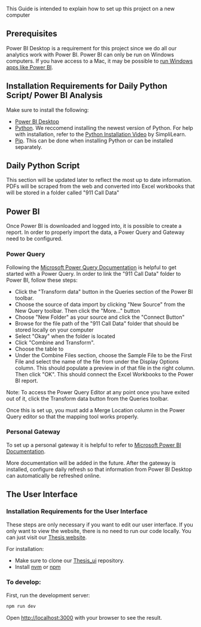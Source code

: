 This Guide is intended to explain how to set up this project on a new computer

## Prerequisites 

Power BI Desktop is a requirement for this project since we do all our analytics work with Power BI. Power BI can only be run on Windows computers. If you have access to a Mac, it may be possible to [run Windows apps like Power BI](https://www.macworld.com/article/668848/best-virtual-machine-software-for-mac.html).

## Installation Requirements for Daily Python Script/ Power BI Analysis

Make sure to install the following:
- [Power BI Desktop](https://www.microsoft.com/en-us/download/details.aspx?id=58494)
- [Python](https://www.python.org/downloads/). We reccomend installing the newest version of Python. For help with installation, refer to the [Python Installation Video](https://www.youtube.com/watch?time_continue=163&v=Pi0RK7GJIKg&embeds_referring_euri=https%3A%2F%2Fwww.simplilearn.com%2F&source_ve_path=Mjg2NjY&feature=emb_logo) by SimpliLearn.
- [Pip](https://pip.pypa.io/en/stable/installation/). This can be done when installing Python or can be installed separately.

## Daily Python Script

This section will be updated later to reflect the most up to date information. PDFs will be scraped from the web and converted into Excel workbooks that will be stored in a folder called "911 Call Data"

## Power BI

Once Power BI is downloaded and logged into, it is possible to create a report. In order to properly import the data, a Power Query and Gateway need to be configured.

### Power Query

Following the [Microsoft Power Query Documentation](https://learn.microsoft.com/en-us/power-bi/transform-model/desktop-query-overview) is helpful to get started with a Power Query. In order to link the "911 Call Data" folder to Power BI, follow these steps:

- Click the "Transform data" button in the Queries section of the Power BI toolbar.
- Choose the source of data import by clicking "New Source" from the New Query toolbar. Then click the "More..." button
- Choose "New Folder" as your source and click the "Connect Button"
- Browse for the file path of the "911 Call Data" folder that should be stored locally on your computer
- Select "Okay" when the folder is located
- Click "Combine and Transform".
- Choose the table to
- Under the Combine Files section, choose the Sample File to be the First File and select the name of the file from under the Display Options column. This should populate a preview in of that file in the right column. Then click "OK". This should connect the Excel Workbooks to the Power BI report.

Note: To access the Power Query Editor at any point once you have exited out of it, click the Transform data button from the Queries toolbar.

Once this is set up, you must add a Merge Location column in the Power Query editor so that the mapping tool works properly.

### Personal Gateway

To set up a personal gateway it is helpful to refer to [Microsoft Power BI Documentation](https://learn.microsoft.com/en-us/power-bi/connect-data/service-gateway-personal-mode). 

More documentation will be added in the future. After the gateway is installed, configure daily refresh so that information from Power BI Desktop can automatically be refreshed online.

## The User Interface

### Installation Requirements for the User Interface

These steps are only necessary if you want to edit our user interface. If you only want to view the website, there is no need to run our code locally. You can just visit our [Thesis website](https://cocvac-hamilton2023.github.io/thesis_ui/).

For installation:
- Make sure to clone our [Thesis_ui](https://github.com/cocvac-hamilton2023/thesis_ui.git) repository. 
- Install [nvm](https://www.freecodecamp.org/news/node-version-manager-nvm-install-guide/) or [npm](https://docs.npmjs.com/downloading-and-installing-node-js-and-npm)

### To develop:

First, run the development server:

```bash
npm run dev
```

Open [http://localhost:3000](http://localhost:3000) with your browser to see the result.

